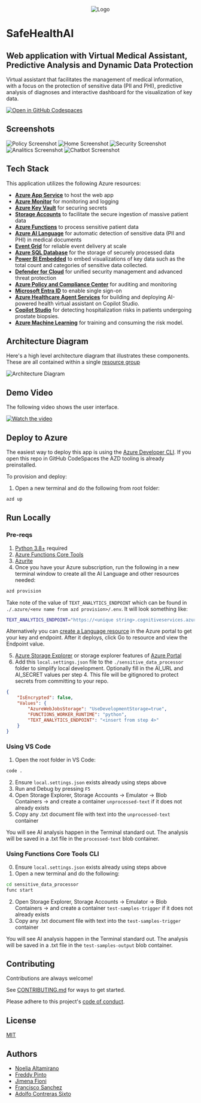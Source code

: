 <p align="center">
  <img src="https://raw.githubusercontent.com/InnovationChallengeGrupo5/SafeHealthAI/refs/heads/main/assets/images/logo/Animated_Logo_SafeHealthAI.gif" alt="Logo">
</p>

# SafeHealthAI
## Web application with Virtual Medical Assistant, Predictive Analysis and Dynamic Data Protection

Virtual assistant that facilitates the management of medical information, with a focus on the protection of sensitive data (PII and PHI), predictive analysis of diagnoses and interactive dashboard for the visualization of key data.  

[![Open in GitHub Codespaces](https://github.com/codespaces/badge.svg)](https://codespaces.new/InnovationChallengeGrupo5/SafeHealthAI)

## Screenshots

![Policy Screenshot](/assets/images/screenshots/policy.png)
![Home Screenshot](/assets/images/screenshots/home.png)
![Security Screenshot](/assets/images/screenshots/dashboard-security.png)
![Analitics Screenshot](/assets/images/screenshots/dashboard-analytics.png)
![Chatbot Screenshot](/assets/images/screenshots/chatbot.png)

## Tech Stack

This application utilizes the following Azure resources:

- [**Azure App Service**](https://docs.microsoft.com/azure/app-service/) to host the web app
- [**Azure Monitor**](https://docs.microsoft.com/azure/azure-monitor/) for monitoring and logging
- [**Azure Key Vault**](https://docs.microsoft.com/azure/key-vault/) for securing secrets
- [**Storage Accounts**](https://docs.microsoft.com/azure/storage/) to facilitate the secure ingestion of massive patient data
- [**Azure Functions**](https://learn.microsoft.com/en-us/azure/azure-functions/functions-overview?pivots=programming-language-python) to process sensitive patient data
- [**Azure AI Language**](https://docs.microsoft.com/azure/cognitive-services/language-service/) for automatic detection of sensitive data (PII and PHI) in medical documents
- [**Event Grid**](https://docs.microsoft.com/azure/event-grid/) for reliable event delivery at scale
- [**Azure SQL Database**](https://docs.microsoft.com/azure/azure-sql/database/sql-database-paas-overview?view=azuresql) for the storage of securely processed data
- [**Power BI Embedded**](https://azure.microsoft.com/services/power-bi-embedded) to embed visualizations of key data such as the total count and categories of sensitive data collected.
- [**Defender for Cloud**](https://docs.microsoft.com/azure/defender-for-cloud/) for unified security management and advanced threat protection
- [**Azure Policy and Compliance Center**](https://docs.microsoft.com/azure/governance/policy/) for auditing and monitoring
- [**Microsoft Entra ID**](https://azure.microsoft.com/services/active-directory) to enable single sign-on
- [**Azure Healthcare Agent Services**](https://learn.microsoft.com/en-us/azure/health-bot/) for building and deploying AI-powered health virtual assistant on Copilot Studio.
- [**Copilot Studio**](https://learn.microsoft.com/en-us/azure/health-bot/overview) for detecting hospitalization risks in patients undergoing prostate biopsies.
- [**Azure Machine Learning**](https://learn.microsoft.com/en-us/azure/machine-learning/) for training and consuming the risk model.

## Architecture Diagram

Here's a high level architecture diagram that illustrates these components. These are all contained within a single [resource group](https://docs.microsoft.com/azure/azure-resource-manager/management/manage-resource-groups-portal)

![Architecture Diagram](/assets/images/architecture/architecture-diagram.png)

## Demo Video

The following video shows the user interface.

[![Watch the video](https://img.youtube.com/vi/8PPh6xilBN4/0.jpg)](https://www.youtube.com/watch?v=8PPh6xilBN4)



## Deploy to Azure

The easiest way to deploy this app is using the [Azure Developer CLI](https://aka.ms/azd).  If you open this repo in GitHub CodeSpaces the AZD tooling is already preinstalled.

To provision and deploy:
1) Open a new terminal and do the following from root folder:
```bash
azd up
```
## Run Locally

### Pre-reqs
1) [Python 3.8+](https://www.python.org/) required 
2) [Azure Functions Core Tools](https://learn.microsoft.com/en-us/azure/azure-functions/functions-run-local?tabs=v4%2Cmacos%2Ccsharp%2Cportal%2Cbash#install-the-azure-functions-core-tools)
3) [Azurite](https://github.com/Azure/Azurite)
4) Once you have your Azure subscription, run the following in a new terminal window to create all the AI Language and other resources needed:
```bash
azd provision
```

Take note of the value of `TEXT_ANALYTICS_ENDPOINT` which can be found in `./.azure/<env name from azd provision>/.env`.  It will look something like:
```bash
TEXT_ANALYTICS_ENDPOINT="https://<unique string>.cognitiveservices.azure.com/"
```

Alternatively you can [create a Language resource](https://portal.azure.com/#create/Microsoft.CognitiveServicesTextAnalytics) in the Azure portal to get your key and endpoint. After it deploys, click Go to resource and view the Endpoint value.

5) [Azure Storage Explorer](https://azure.microsoft.com/en-us/products/storage/storage-explorer/) or storage explorer features of [Azure Portal](https://portal.azure.com)
6) Add this `local.settings.json` file to the `./sensitive_data_processor` folder to simplify local development.  Optionally fill in the AI_URL and AI_SECRET values per step 4.  This file will be gitignored to protect secrets from committing to your repo.  
```json
{
    "IsEncrypted": false,
    "Values": {
        "AzureWebJobsStorage": "UseDevelopmentStorage=true",
        "FUNCTIONS_WORKER_RUNTIME": "python",
        "TEXT_ANALYTICS_ENDPOINT": "<insert from step 4>"
    }
}
```

### Using VS Code
1) Open the root folder in VS Code:

```bash
code .
```
2) Ensure `local.settings.json` exists already using steps above
3) Run and Debug by pressing `F5`
4) Open Storage Explorer, Storage Accounts -> Emulator -> Blob Containers -> and create a container `unprocessed-text` if it does not already exists
5) Copy any .txt document file with text into the `unprocessed-text` container

You will see AI analysis happen in the Terminal standard out.  The analysis will be saved in a .txt file in the `processed-text` blob container.

### Using Functions Core Tools CLI
0) Ensure `local.settings.json` exists already using steps above
1) Open a new terminal and do the following:

```bash
cd sensitive_data_processor
func start
```
2) Open Storage Explorer, Storage Accounts -> Emulator -> Blob Containers -> and create a container `test-samples-trigger` if it does not already exists
3) Copy any .txt document file with text into the `test-samples-trigger` container

You will see AI analysis happen in the Terminal standard out.  The analysis will be saved in a .txt file in the `test-samples-output` blob container.

## Contributing

Contributions are always welcome!

See [CONTRIBUTING.md](CONTRIBUTING.md) for ways to get started.

Please adhere to this project's [code of conduct](.github\CODE_OF_CONDUCT.md).

## License

[MIT](LICENSE)

## Authors

- [Noelia Altamirano](https://www.github.com/noelia-alt)
- [Freddy Pinto](https://www.github.com/FreddyPinto)
- [Jimena Fioni](https://www.github.com/JimeFioni)
- [Francisco Sanchez](https://www.github.com/fjsanchezm)
- [Adolfo Contreras Sixto](https://github.com/sixto-AC)
